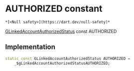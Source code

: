 


# AUTHORIZED constant




    *[<Null safety>](https://dart.dev/null-safety)*


[GLinkedAccountAuthorizedStatus](../../third_party_yonomi_graphql_schema_schema.docs.schema.gql/GLinkedAccountAuthorizedStatus-class.md) const AUTHORIZED
  







## Implementation

```dart
static const GLinkedAccountAuthorizedStatus AUTHORIZED =
    _$gLinkedAccountAuthorizedStatusAUTHORIZED;


```







